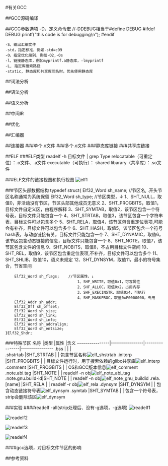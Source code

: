 #有关GCC

##GCC源码编译

##GCC参数选项
	-D，定义命令宏
		//-DDEBUG相当于#define DEBUG
		#ifdef DEBUG
			printf("this code is for debugging\n");
		#endif

	-S，输出汇编文件
	-std，指定标准，例如-std=c99
	-O，指定优化级别，例如-O2,-Os
	-l，链接静态库，例如myprintf.a静态库，-lmyprintf
	-L, 指定库搜索路径
	-static, 静态库和共享库同名时，优先使用静态库

##词法分析

##语法分析

##语义分析

##中间IR

##优化

##汇编器

##连接器
###单个.o文件
###多个.o文件
###静态库链接
###共享库链接

##ELF
###ELF类型
	readelf -h 目标文件 | grep Type
	relocatable（可重定位）：.o文件、.a文件
	executable（可执行）：
	shared libarary（共享库）：.so文件
	
###ELF文件的链接视图和执行视图
![elf1](gcc_example/elf1.png)

###节区头部数据结构
	typedef struct{
		Elf32_Word sh_name;		//节区名,  .开头节区名称通常为系统保留
		Elf32_Word sh_type;		//节区类型，↓
									1、SHT_NULL，取值0，非活动没有节区，节区头部其他成员无意义
									2、SHT_PROGBITS，取值1，目标文件自定义区，由程序解释
									3、SHT_SYMTAB，取值2，该节区包含一个符号表，目标文件只能包含一个
									4、SHT_STRTAB，取值3，该节区包含一个字符串表，目标文件可以包含多个
									5、SHT_RELA，取值4，该节区包含重定位表项,可能会有补齐，目标文件可以包含多个
									6、SHT_HASH，取值5，该节区包含一个符号hash表，与动态链接有关，目标文件只能包含一个
									7、SHT_DYNAMIC，取值6，该节区包含动态链接的信息，目标文件只能包含一个
									8、SHT_NOTE，取值7，该节区包含文件的信息
									9、SHT_NOBITS，取值8，不占用目标文件空间
									10、SHT_REL，取值9，该节区包含重定位表项,不补齐，目标文件可以包含多个
									11、SHT_SHLIB，取值10，语义未规定
									12、SHT_DYNSYM，取值11，最小的符号集合，节省空间
							
		Elf32_Word sh_flags;	//节区属性，↓
									1、SHF_WRITE，取值0x1，可写属性
									2、SHF_ALLOC，取值0x2，占用内存
									3、SHF_EXECINSTR，取值0x4，可执行
									4、SHF_MASKPROC，取值0xF0000000，专用
		Elf32_Addr sh_addr;
		Elf32_Off sh_offset;
		Elf32_Word sh_size;
		Elf32_Word sh_link;
		Elf32_Word sh_info;
		Elf32_Word sh_addralign;
		Elf32_Word sh_entsize;
	}Elf32_Shdr;

###特殊节区
名称 			|类型 				|属性 			|含义
----------------|----------------|----------------|----------------
.bss            |                |                |   
.shstrtab       |SHT_STRTAB		 |				  |	包含节区名称![elf_shstrtab](gcc_example/elf_shstrtab.PNG)
.initerp        |SHT_PROGBITS	 |				  |	目标文件运行时，用于搜索依赖的glibc共享库![elf_interp](gcc_example/elf_interp.PNG)
.comment        |SHT_PROGBITS	 |				  |	OS和GCC版本信息![elf_comment](gcc_example/elf_comment.PNG)
.note.abi.tag   |SHT_NOTE	     |				  |	readelf -n obj![elf_note_abi_tag](gcc_example/elf_note_abi_tag.PNG)
.note.gnu.build-id|SHT_NOTE	     |				  |	readelf -n obj![elf_note_gnu_buildid](gcc_example/elf_note_gnu_buildid.PNG)
.rela.[name]    |SHT_RELA	     |				  |	readelf -r obj![elf_rela](gcc_example/elf_rela.PNG)
.dynsym         |SHT_DYNSYM	     |				  |	包含动态链接符号表![elf_dynsym](gcc_example/elf_dynsym.PNG)
.symtab			|SHT_SYMTAB	     |				  |	包含一个符号表，strip会删除该区![elf_dynsym](gcc_example/elf_dynsym.PNG)

###实验
####readelf -all(strip处理后、没有-g选项，-g选项)
![readelf1](gcc_example/readelf1.PNG)

![readelf2](gcc_example/readelf2.PNG)

![readelf3](gcc_example/readelf3.PNG)

![readelf4](gcc_example/readelf4.PNG)

####gcc选项，对目标文件节区的影响

##参考资料
